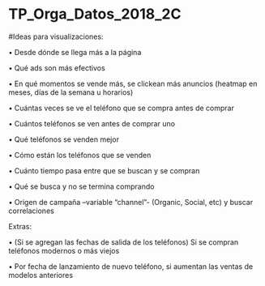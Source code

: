 # TP_Orga_Datos_2018_2C



#Ideas para visualizaciones:

•	Desde dónde se llega más a la página

•	Qué ads son más efectivos 

•	En qué momentos se vende más, se clickean más anuncios (heatmap en meses, días de la semana u horarios) 

•	Cuántas veces se ve el teléfono que se compra antes de comprar

•	Cuántos teléfonos se ven antes de comprar uno

•	Qué teléfonos se venden mejor

•	Cómo están los teléfonos que se venden

•	Cuánto tiempo pasa entre que se buscan y se compran 

•	Qué se busca y no se termina comprando

•	Origen de campaña –variable “channel”- (Organic, Social, etc) y buscar correlaciones 



Extras: 

•	(Si se agregan las fechas de salida de los teléfonos) Si se compran teléfonos modernos o más viejos

•	Por fecha de lanzamiento de nuevo teléfono, si aumentan las ventas de modelos anteriores

